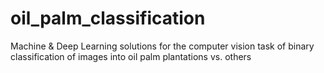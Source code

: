 # oil_palm_classification
Machine &amp; Deep Learning solutions for the computer vision task of binary classification of images into oil palm plantations vs. others
